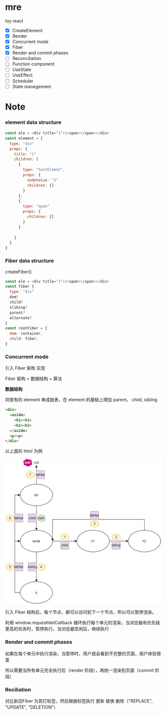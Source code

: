 # mre

toy react

- [x] CreateElement
- [x] Render
- [x] Concurrent mode
- [x] Fiber
- [x] Render and commit phases
- [ ] Reconciliation
- [ ] Function component
- [ ] UseState
- [ ] UseEffect
- [ ] Scheduler
- [ ] State manegement

# Note

### element data structure

```js
const ele = <div title="1">2<span></span></div>
const element = {
  type: "div"
  props: {
    title: "1"
    children: [
      {
        type: "textElemnt",
        props: {
          nodeValue: "2"
          children: []
        }
      },
      {
        type: "span"
        props: {
          children: []
        }
      }

    ]
  }
}
```
### Fiber data structure

createFiber()

```js
const ele = <div title="1">2<span></span></div>
const fiber {
  type: "div"
  dom?
  child?
  slibing?
  parent?
  alternate?
}
const rootFiber = {
  dom: container,
  child: fiber,
}
```

### Concurrent mode

引入 Fiber 架构 实现 

Fiber 架构 = 数据结构 + 算法

**数据结构**

将原有的 element 串成链表，在 element 的基础上增加 parent， child, sibling

```html
<div>
  <aside>
    <h1><h1>
    <h2><h2>
  </aside>
  <p><p>
</div>
```
以上面的 html 为例 

![](https://raw.githubusercontent.com/goldEli/mre/main/assets/fiber.png)


引入 Fiber 结构后，每个节点，都可以访问到下一个节点，所以可以暂停渲染。

利用 window.requestIdelCallback 循环执行每个单元的渲染，当浏览器有优先级更高的任务时，暂停执行，当浏览器空闲后，继续执行

### Render and commit phases

如果在每个单元中执行渲染，当暂停时，用户就会看到不完整的页面，用户体验很差

所以需要当所有单元完全执行后（render 阶段），再统一渲染到页面（commit 阶段）

### Reciliation

对比新旧Fiber 为其打标签，然后根据标签执行 更新 替换 删除（"REPLACE", "UPDATE", "DELETION"）

